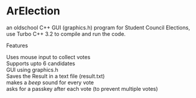 # ArElection
an oldschool C++ GUI (graphics.h) program for Student Council Elections, 
use Turbo C++ 3.2 to compile and run the code.

Features

 Uses mouse input to collect votes<br>
 Supports upto 6 candidates<br>
 GUI using graphics.h<br>
 Saves the Result in a text file (result.txt)<br>
 makes a *beep* sound for every vote<br>
 asks for a passkey after each vote (to prevent multiple votes)
